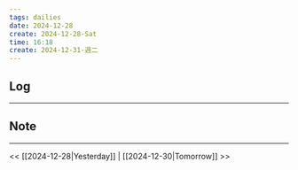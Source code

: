 ```yaml
---
tags: dailies  
date: 2024-12-28
create: 2024-12-28-Sat
time: 16:18
create: 2024-12-31-週二
---
```

## Log
---


## Note
---


<< [[2024-12-28|Yesterday]] | [[2024-12-30|Tomorrow]] >>